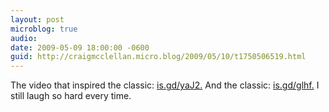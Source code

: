 ```yaml
---
layout: post
microblog: true
audio: 
date: 2009-05-09 18:00:00 -0600
guid: http://craigmcclellan.micro.blog/2009/05/10/t1750506519.html
---
```

The video that inspired the classic: [is.gd/yaJ2.](http://is.gd/yaJ2.) And the classic: [is.gd/glhf.](http://is.gd/glhf.)  I still laugh so hard every time.
